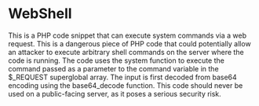 # WebShell 
 This is a PHP code snippet that can execute system commands via a web request.
 This is a dangerous piece of PHP code that could potentially allow an attacker to execute arbitrary shell commands on the server where the code is running.
 The code uses the system function to execute the command passed as a parameter to the command variable in the $_REQUEST superglobal array.
 The input is first decoded from base64 encoding using the base64_decode function. 
 This code should never be used on a public-facing server, as it poses a serious security risk.
